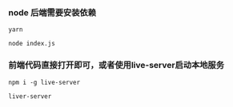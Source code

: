 ### node 后端需要安装依赖
```
yarn 

node index.js
```

### 前端代码直接打开即可，或者使用live-server启动本地服务
```
npm i -g live-server

liver-server
```